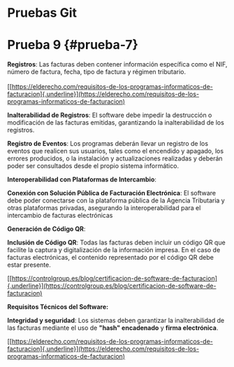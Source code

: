 ﻿# Pruebas Git

# **Prueba 9** {#prueba-7}

**Registros**: Las facturas deben contener información específica como
el NIF, número de factura, fecha, tipo de factura y régimen tributario.\
\
[[https://elderecho.com/requisitos-de-los-programas-informaticos-de-facturacion]{.underline}](https://elderecho.com/requisitos-de-los-programas-informaticos-de-facturacion)

**Inalterabilidad de Registros**: El software debe impedir la
destrucción o modificación de las facturas emitidas, garantizando la
inalterabilidad de los registros.

**Registro de Eventos**: Los programas deberán llevar un registro de los
eventos que realicen sus usuarios, tales como el encendido y apagado,
los errores producidos, o la instalación y actualizaciones realizadas y
deberán poder ser consultados desde el propio sistema informático.

**Interoperabilidad con Plataformas de Intercambio**:

**Conexión con Solución Pública de Facturación Electrónica**: El
software debe poder conectarse con la plataforma pública de la Agencia
Tributaria y otras plataformas privadas, asegurando la interoperabilidad
para el intercambio de facturas electrónicas

**Generación de Código QR**:

**Inclusión de Código QR**: Todas las facturas deben incluir un código
QR que facilite la captura y digitalización de la información impresa.
En el caso de facturas electrónicas, el contenido representado por el
código QR debe estar presente.

[[https://controlgroup.es/blog/certificacion-de-software-de-facturacion]{.underline}](https://controlgroup.es/blog/certificacion-de-software-de-facturacion)

**Requisitos Técnicos del Software:**

**Integridad y seguridad**: Los sistemas deben garantizar la
inalterabilidad de las facturas mediante el uso de **\"hash\"
encadenado** y **firma electrónica**.

[[https://elderecho.com/requisitos-de-los-programas-informaticos-de-facturacion]{.underline}](https://elderecho.com/requisitos-de-los-programas-informaticos-de-facturacion)
